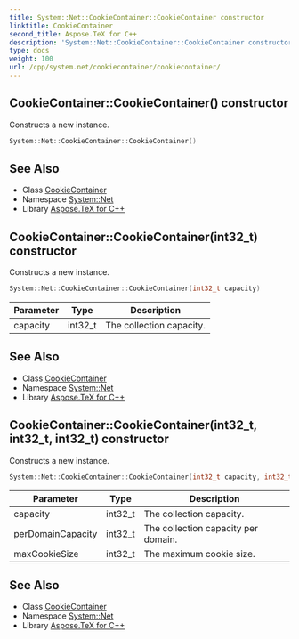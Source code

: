 ```yaml
---
title: System::Net::CookieContainer::CookieContainer constructor
linktitle: CookieContainer
second_title: Aspose.TeX for C++
description: 'System::Net::CookieContainer::CookieContainer constructor. Constructs a new instance in C++.'
type: docs
weight: 100
url: /cpp/system.net/cookiecontainer/cookiecontainer/
---
```

## CookieContainer::CookieContainer() constructor


Constructs a new instance.

```cpp
System::Net::CookieContainer::CookieContainer()
```

## See Also

* Class [CookieContainer](../)
* Namespace [System::Net](../../)
* Library [Aspose.TeX for C++](../../../)
## CookieContainer::CookieContainer(int32_t) constructor


Constructs a new instance.

```cpp
System::Net::CookieContainer::CookieContainer(int32_t capacity)
```


| Parameter | Type | Description |
| --- | --- | --- |
| capacity | int32_t | The collection capacity. |

## See Also

* Class [CookieContainer](../)
* Namespace [System::Net](../../)
* Library [Aspose.TeX for C++](../../../)
## CookieContainer::CookieContainer(int32_t, int32_t, int32_t) constructor


Constructs a new instance.

```cpp
System::Net::CookieContainer::CookieContainer(int32_t capacity, int32_t perDomainCapacity, int32_t maxCookieSize)
```


| Parameter | Type | Description |
| --- | --- | --- |
| capacity | int32_t | The collection capacity. |
| perDomainCapacity | int32_t | The collection capacity per domain. |
| maxCookieSize | int32_t | The maximum cookie size. |

## See Also

* Class [CookieContainer](../)
* Namespace [System::Net](../../)
* Library [Aspose.TeX for C++](../../../)

